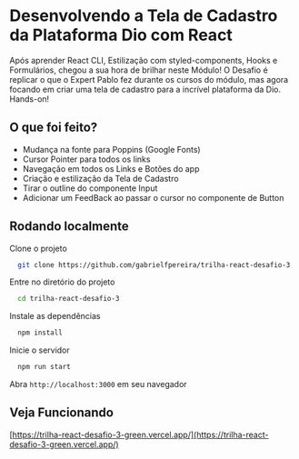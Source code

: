 
# Desenvolvendo a Tela de Cadastro da Plataforma Dio com React

Após aprender React CLI, Estilização com styled-components, Hooks e Formulários, chegou a sua hora de brilhar neste Módulo! O Desafio é replicar o que o Expert Pablo fez durante os cursos do módulo, mas agora focando em criar uma tela de cadastro para a incrível plataforma da Dio. Hands-on!

## O que foi feito?
- Mudança na fonte para Poppins (Google Fonts)
- Cursor Pointer para todos os links
- Navegação em todos os Links e Botões do app
- Criação e estilização da Tela de Cadastro
- Tirar o outline do componente Input
- Adicionar um FeedBack ao passar o cursor no componente de Button
## Rodando localmente

Clone o projeto

```bash
  git clone https://github.com/gabrielfpereira/trilha-react-desafio-3
```

Entre no diretório do projeto

```bash
  cd trilha-react-desafio-3
```

Instale as dependências

```bash
  npm install
```

Inicie o servidor

```bash
  npm run start
```
Abra ```http://localhost:3000``` em seu navegador

## Veja Funcionando

[https://trilha-react-desafio-3-green.vercel.app/](https://trilha-react-desafio-3-green.vercel.app/)

